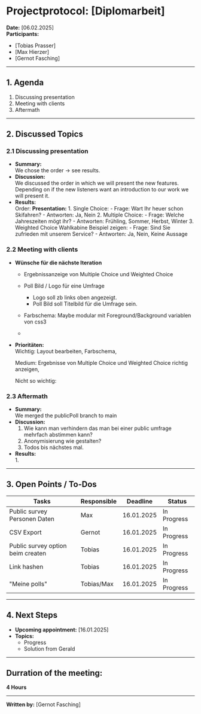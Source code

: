 # Projectprotocol: **[Diplomarbeit]**

**Date:** [06.02.2025]  
**Participants:**  
- [Tobias Prasser]  
- [Max Hierzer]  
- [Gernot Fasching]  

---

## 1. Agenda
1. Discussing presentation
2. Meeting with clients
3. Aftermath

---

## 2. Discussed Topics
### 2.1 Discussing presentation
- **Summary:**  
  We chose the order -> see results.
- **Discussion:**  
  We discussed the order in which we will present the new features. Depending on if the new listeners want an introduction to our work we will present it.
- **Results:**  
  Order:
    **Presentation:**
      1. Single Choice:
        - Frage: Wart Ihr heuer schon Skifahren?
        - Antworten: Ja, Nein
      2. Multiple Choice:
        - Frage: Welche Jahreszeiten mögt ihr?
        - Antworten: Frühling, Sommer, Herbst, Winter
      3. Weighted Choice Wahlkabine Beispiel zeigen:
        - Frage: Sind Sie zufrieden mit unserem Service?
        - Antworten: Ja, Nein, Keine Aussage  

### 2.2 Meeting with clients
- **Wünsche für die nächste Iteration**  
  - Ergebnissanzeige von Multiple Choice und Weighted Choice
  - Poll Bild / Logo für eine Umfrage
    - Logo soll zb links oben angezeigt.
    - Poll Bild soll Titelbild für die Umfrage sein.

  - Farbschema: Maybe modular mit Foreground/Background variablen von css3
  - 

- **Prioritäten:**  
  Wichtig:
  Layout bearbeiten, Farbschema,

  Medium:
  Ergebnisse von Multiple Choice und Weighted Choice richtig anzeigen, 

  Nicht so wichtig:



### 2.3 Aftermath
- **Summary:**  
  We merged the publicPoll branch to main
- **Discussion:**  
  1. Wie kann man verhindern das man bei einer public umfrage mehrfach abstimmen kann?
  2. Anonymisierung wie gestalten?
  3. Todos bis nächstes mal.
- **Results:**  
  1. 

---

## 3. Open Points / To-Dos
| Tasks                             | Responsible    | Deadline       | Status       |
|-----------------------------------|----------------|----------------|--------------|
| Public survey Personen Daten      | Max            | 16.01.2025     | In Progress  |
| CSV Export                        | Gernot         | 16.01.2025     | In Progress  |
| Public survey option beim createn | Tobias         | 16.01.2025     | In Progress  |
| Link hashen                       | Tobias         | 16.01.2025     | In Progress  |
| "Meine polls"                     | Tobias/Max     | 16.01.2025     | In Progress  |

---

## 4. Next Steps
- **Upcoming appointment:** [16.01.2025]  
- **Topics:**  
  - Progress
  - Solution from Gerald

---

## Durration of the meeting:
 **4 Hours**

---

**Written by:** [Gernot Fasching]
